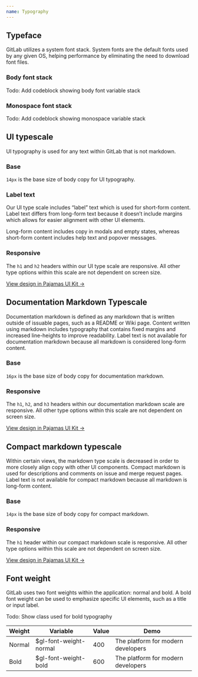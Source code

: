 ```yaml
---
name: Typography
---
```


## Typeface

GitLab utilizes a system font stack. System fonts are the default fonts used by any given OS, helping performance by eliminating the need to download font files.

### Body font stack

Todo: Add codeblock showing body font variable stack

### Monospace font stack

Todo: Add codeblock showing monospace variable stack

## UI typescale

UI typography is used for any text within GitLab that is not markdown.

### Base

`14px` is the base size of body copy for UI typography.

### Label text

Our UI type scale includes “label” text which is used for short-form content. Label text differs from long-form text because it doesn’t include margins which allows for easier alignment with other UI elements.

Long-form content includes copy in modals and empty states, whereas short-form content includes help text and popover messages.

### Responsive

The `h1` and `h2` headers within our UI type scale are responsive. All other type options within this scale are not dependent on screen size.

[View design in Pajamas UI Kit →](https://www.figma.com/file/qEddyqCrI7kPSBjGmwkZzQ/Pajamas-UI-Kit?node-id=542%3A334)

## Documentation Markdown Typescale

Documentation markdown is defined as any markdown that is written outside of issuable pages, such as a README or Wiki page. Content written using markdown includes typography that contains fixed margins and increased line-heights to improve readability. Label text is not available for documentation markdown because all markdown is considered long-form content.

### Base

`16px` is the base size of body copy for documentation markdown.

### Responsive

The `h1`, `h2`, and `h3` headers within our documentation markdown scale are responsive. All other type options within this scale are not dependent on screen size.

[View design in Pajamas UI Kit →](https://www.figma.com/file/qEddyqCrI7kPSBjGmwkZzQ/Pajamas-UI-Kit?node-id=542%3A2)

## Compact markdown typescale

Within certain views, the markdown type scale is decreased in order to more closely align copy with other UI components. Compact markdown is used for descriptions and comments on issue and merge request pages. Label text is not available for compact markdown because all markdown is long-form content.

### Base

`14px` is the base size of body copy for compact markdown.

### Responsive

The `h1` header within our compact markdown scale is responsive. All other type options within this scale are not dependent on screen size.

[View design in Pajamas UI Kit →](https://www.figma.com/file/qEddyqCrI7kPSBjGmwkZzQ/Pajamas-UI-Kit?node-id=542%3A132)

## Font weight

GitLab uses two font weights within the application: normal and bold. A bold font weight can be used to emphasize specific UI elements, such as a title or input label.

Todo: Show class used for bold typography

<table class="font-weight m-b-6">
<thead>
<tr>
<th>Weight</th>
<th>Variable</th>
<th>Value</th>
<th>Demo</th>
</tr>
</thead>
<tbody>
<tr>
<td>Normal</td>
<td>$gl-font-weight-normal</td>
<td>400</td>
<td>The platform for modern developers</td>
</tr>
<tr>
<td>Bold</td>
<td>$gl-font-weight-bold</td>
<td>600</td>
<td class="f-bold">The platform for modern developers</td>
</tr>
</tbody>
</table>
